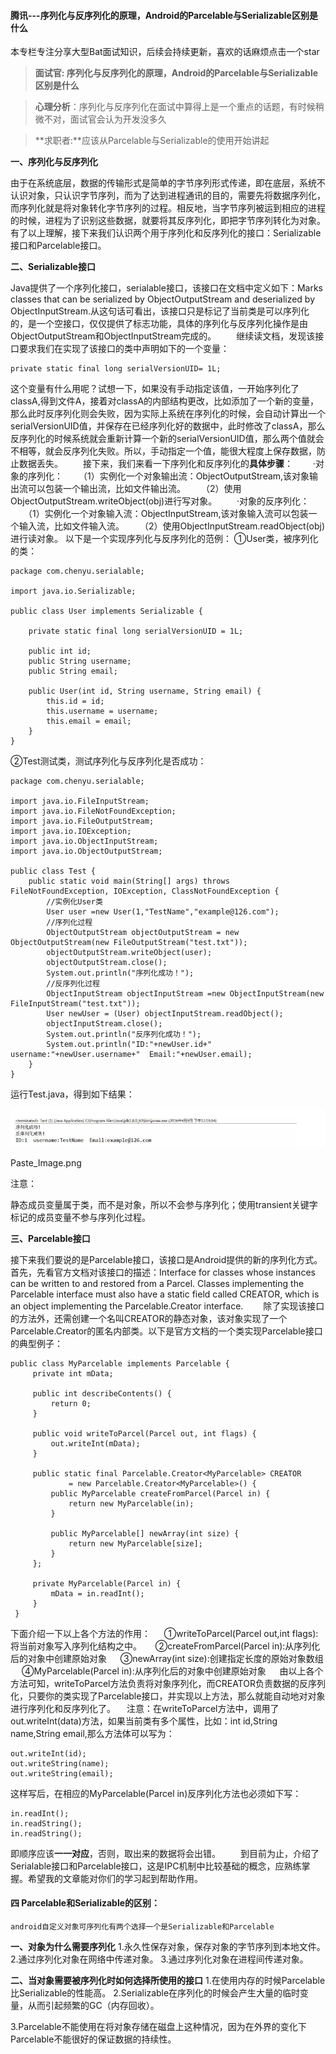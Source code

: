#### 腾讯---序列化与反序列化的原理，Android的Parcelable与Serializable区别是什么

本专栏专注分享大型Bat面试知识，后续会持续更新，喜欢的话麻烦点击一个star

> **面试官:  序列化与反序列化的原理，Android的Parcelable与Serializable区别是什么**



> **心理分析**：序列化与反序列化在面试中算得上是一个重点的话题，有时候稍微不对，面试官会认为开发没多久

> **求职者:**应该从Parcelable与Serializable的使用开始讲起

**一、序列化与反序列化**

由于在系统底层，数据的传输形式是简单的字节序列形式传递，即在底层，系统不认识对象，只认识字节序列，而为了达到进程通讯的目的，需要先将数据序列化，而序列化就是将对象转化字节序列的过程。相反地，当字节序列被运到相应的进程的时候，进程为了识别这些数据，就要将其反序列化，即把字节序列转化为对象。有了以上理解，接下来我们认识两个用于序列化和反序列化的接口：Serializable接口和Parcelable接口。

**二、Serializable接口**

Java提供了一个序列化接口，serialable接口，该接口在文档中定义如下：Marks classes that can be serialized by ObjectOutputStream and deserialized by ObjectInputStream.从这句话可看出，该接口只是标记了当前类是可以序列化的，是一个空接口，仅仅提供了标志功能，具体的序列化与反序列化操作是由ObjectOutputStream和ObjectInputStream完成的。
 　　继续读文档，发现该接口要求我们在实现了该接口的类中声明如下的一个变量：

```
private static final long serialVersionUID= 1L; 
```

这个变量有什么用呢？试想一下，如果没有手动指定该值，一开始序列化了classA,得到文件A，接着对classA的内部结构更改，比如添加了一个新的变量，那么此时反序列化则会失败，因为实际上系统在序列化的时候，会自动计算出一个serialVersionUID值，并保存在已经序列化好的数据中，此时修改了classA，那么反序列化的时候系统就会重新计算一个新的serialVersionUID值，那么两个值就会不相等，就会反序列化失败。所以，手动指定一个值，能很大程度上保存数据，防止数据丢失。
 　　接下来，我们来看一下序列化和反序列化的**具体步骤**：
 　　·对象的序列化：
 　　（1）实例化一个对象输出流：ObjectOutputStream,该对象输出流可以包装一个输出流，比如文件输出流。
 　　（2）使用ObjectOutputStream.writeObject(obj)进行写对象。
 　　·对象的反序列化：
 　　（1）实例化一个对象输入流：ObjectInputStream,该对象输入流可以包装一个输入流，比如文件输入流。
 　　（2）使用ObjectInputStream.readObject(obj)进行读对象。
 以下是一个实现序列化与反序列化的范例：
 ①User类，被序列化的类：

```
package com.chenyu.serialable;  
  
import java.io.Serializable;  
  
public class User implements Serializable {  
  
    private static final long serialVersionUID = 1L;  
      
    public int id;  
    public String username;  
    public String email;  
      
    public User(int id, String username, String email) {  
        this.id = id;  
        this.username = username;  
        this.email = email;  
    }   
}
```

②Test测试类，测试序列化与反序列化是否成功：

```
package com.chenyu.serialable;  
  
import java.io.FileInputStream;  
import java.io.FileNotFoundException;  
import java.io.FileOutputStream;  
import java.io.IOException;  
import java.io.ObjectInputStream;  
import java.io.ObjectOutputStream;  
  
public class Test {  
    public static void main(String[] args) throws FileNotFoundException, IOException, ClassNotFoundException {  
        //实例化User类  
        User user =new User(1,"TestName","example@126.com");  
        //序列化过程  
        ObjectOutputStream objectOutputStream = new ObjectOutputStream(new FileOutputStream("test.txt"));  
        objectOutputStream.writeObject(user);  
        objectOutputStream.close();  
        System.out.println("序列化成功！");  
        //反序列化过程  
        ObjectInputStream objectInputStream =new ObjectInputStream(new FileInputStream("test.txt"));  
        User newUser = (User) objectInputStream.readObject();  
        objectInputStream.close();  
        System.out.println("反序列化成功！");  
        System.out.println("ID:"+newUser.id+"  username:"+newUser.username+"  Email:"+newUser.email);  
    }  
} 
```

运行Test.java，得到如下结果：




![img](img/herms.png)

Paste_Image.png

注意：

静态成员变量属于类，而不是对象，所以不会参与序列化；使用transient关键字标记的成员变量不参与序列化过程。



**三、Parcelable接口**

接下来我们要说的是Parcelable接口，该接口是Android提供的新的序列化方式。首先，先看官方文档对该接口的描述：Interface for classes whose instances can be written to and restored from a Parcel. Classes implementing the Parcelable interface must also have a static field called CREATOR, which is an object implementing the Parcelable.Creator interface.
 　　除了实现该接口的方法外，还需创建一个名叫CREATOR的静态对象，该对象实现了一个Parcelable.Creator的匿名内部类。以下是官方文档的一个类实现Parcelable接口的典型例子：

```
public class MyParcelable implements Parcelable {  
     private int mData;  
  
     public int describeContents() {  
         return 0;  
     }  
  
     public void writeToParcel(Parcel out, int flags) {  
         out.writeInt(mData);  
     }  
  
     public static final Parcelable.Creator<MyParcelable> CREATOR  
             = new Parcelable.Creator<MyParcelable>() {  
         public MyParcelable createFromParcel(Parcel in) {  
             return new MyParcelable(in);  
         }  
  
         public MyParcelable[] newArray(int size) {  
             return new MyParcelable[size];  
         }  
     };  
       
     private MyParcelable(Parcel in) {  
         mData = in.readInt();  
     }  
 } 
```

下面介绍一下以上各个方法的作用：
 　 ①writeToParcel(Parcel out,int flags):将当前对象写入序列化结构之中。
 　 ②createFromParcel(Parcel in):从序列化后的对象中创建原始对象
 　 ③newArray(int size):创建指定长度的原始对象数组
 　 ④MyParcelable(Parcel in):从序列化后的对象中创建原始对象
 　 由以上各个方法可知，writeToParcel方法负责将对象序列化，而CREATOR负责数据的反序列化，只要你的类实现了Parcelable接口，并实现以上方法，那么就能自动地对对象进行序列化和反序列化了。
 　注意：在writeToParcel方法中，调用了out.writeInt(data)方法，如果当前类有多个属性，比如：int id,String name,String email,那么方法体可以写为：

```
out.writeInt(id);  
out.writeString(name);  
out.writeString(email); 
```

这样写后，在相应的MyParcelable(Parcel in)反序列化方法也必须如下写：

```
in.readInt();  
in.readString();  
in.readString(); 
```

即顺序应该**一一对应**，否则，取出来的数据将会出错。
 　　到目前为止，介绍了Serialable接口和Parcelable接口，这是IPC机制中比较基础的概念，应熟练掌握。希望我的文章能对你们的学习起到帮助作用。

#### 四  Parcelable和Serializable的区别：

    android自定义对象可序列化有两个选择一个是Serializable和Parcelable

**一、对象为什么需要序列化**
   1.永久性保存对象，保存对象的字节序列到本地文件。
   2.通过序列化对象在网络中传递对象。
   3.通过序列化对象在进程间传递对象。

**二、当对象需要被序列化时如何选择所使用的接口**
   1.在使用内存的时候Parcelable比Serializable的性能高。
   2.Serializable在序列化的时候会产生大量的临时变量，从而引起频繁的GC（内存回收）。

   3.Parcelable不能使用在将对象存储在磁盘上这种情况，因为在外界的变化下Parcelable不能很好的保证数据的持续性。

 
